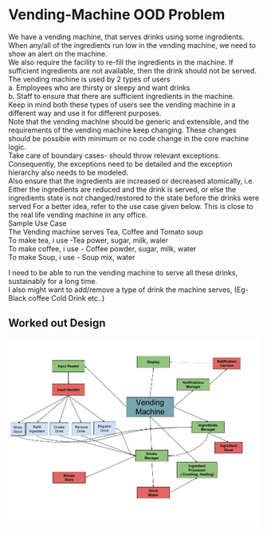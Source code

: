 # Vending-Machine OOD Problem
We have a vending machine, that serves drinks using some ingredients. When any/all of the ingredients run low in the vending machine, we need to show an alert on the machine.  
We also require the facility to re-fill the ingredients in the machine. 
If sufficient ingredients are not available, then the drink should not be served.  
The vending machine is used by 2 types of users  
  a. Employees who are thirsty or sleepy and want drinks  
  b. Staff to ensure that there are sufficient ingredients in the machine.  
Keep in mind both these types of users see the vending machine in a different way and use it for different purposes.  
Note that the vending machlne should be generic and extensible, and the requirements of the vending machine keep changing. These changes should be possibie with minimum or no code change in the core machine logic.  
Take care of boundary cases- should throw relevant exceptions.  
Consequently, the exceptions need to be detailed and the exception hierarchy also needs to be modeled.  
Also ensure that the ingredients are increased or decreased atomically, i.e. 
Either the ingredients are reduced and the drink is served, or else the ingredients state is not changed/restored to the state before the drinks were served
For a better idea, refer to the use case given below. This is close to the real life vending machine in any office.  
Sample Use Case  
The Vending machine serves Tea, Coffee and Tomato soup  
To make tea, i use -Tea power, sugar, milk, waler  
To make coffee, i use - Coffee powder, sugar, milk, water  
To make Soup, i use - Soup mix, water  

I need to be able to run the vending machine to serve all these drinks, sustainably for a long time.  
I also might want to add/remove a type of drink the machine serves, (Eg- Black coffee
Cold Drink etc..)  

## Worked out Design
![alt text](https://raw.githubusercontent.com/dubeyanurag/Vending-Machine/master/Vending%20Machine.jpg)
